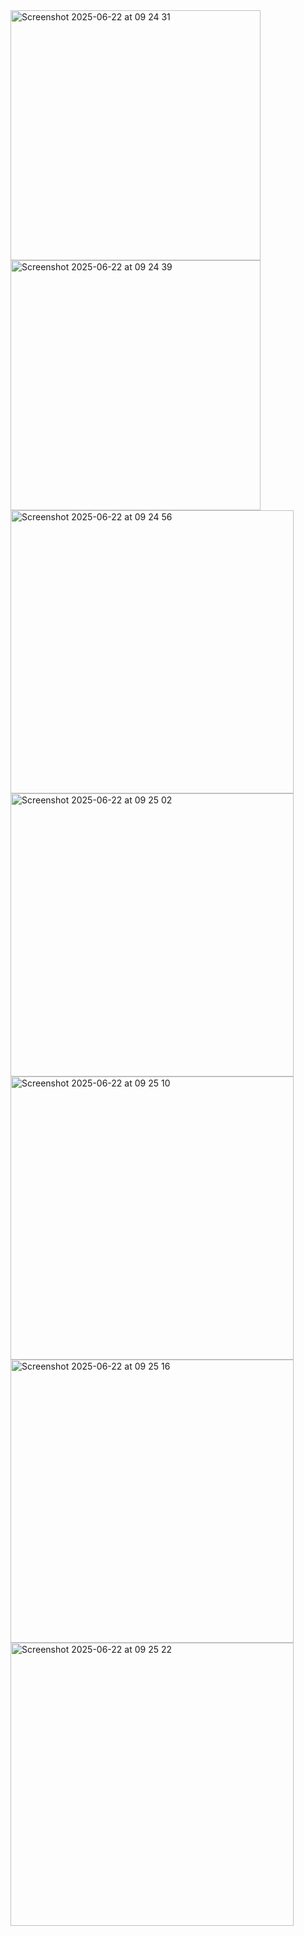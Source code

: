 <img width="400" alt="Screenshot 2025-06-22 at 09 24 31" src="https://github.com/user-attachments/assets/2fcd7d51-bcbc-4674-aee1-150a5674b64b" />
<img width="400" alt="Screenshot 2025-06-22 at 09 24 39" src="https://github.com/user-attachments/assets/fad8f396-8482-4e08-8ce6-765dcfe93650" />
<img width="453" alt="Screenshot 2025-06-22 at 09 24 56" src="https://github.com/user-attachments/assets/d909ba70-3cef-4467-ad63-c4d355e6ad69" />
<img width="453" alt="Screenshot 2025-06-22 at 09 25 02" src="https://github.com/user-attachments/assets/8df2b78f-775c-4e15-8beb-aa375117bcea" />
<img width="453" alt="Screenshot 2025-06-22 at 09 25 10" src="https://github.com/user-attachments/assets/144aff7b-9e1d-49d2-bc8f-d52eedb76411" />
<img width="453" alt="Screenshot 2025-06-22 at 09 25 16" src="https://github.com/user-attachments/assets/689d537b-8915-472b-86fc-0955f6cd9f72" />
<img width="453" alt="Screenshot 2025-06-22 at 09 25 22" src="https://github.com/user-attachments/assets/4832e958-978b-43ee-ad2b-24fe04caaa31" />
